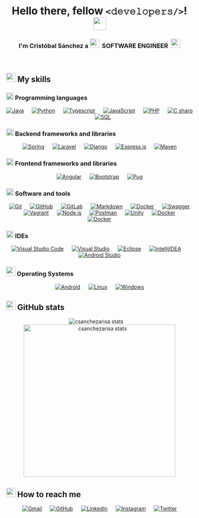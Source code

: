 <h1 align="center">Hello there, fellow <code><𝚍𝚎𝚟𝚎𝚕𝚘𝚙𝚎𝚛𝚜/></code>! <img src="https://media.giphy.com/media/hvRJCLFzcasrR4ia7z/giphy.gif" width="35"></h1>

<h3 align="center">
	I'm Cristóbal Sánchez a 
	<img src="https://media.giphy.com/media/D4wj7Ffx9fsEAy7B0h/giphy.gif" width="25">
	&nbsp;<span>SOFTWARE ENGINEER</span>&nbsp;
	<img src="https://media.giphy.com/media/D4wj7Ffx9fsEAy7B0h/giphy.gif" width="25">
</h3>


<br>


## <img src="https://media.giphy.com/media/uhQuegHFqkVYuFMXMQ/giphy.gif" width="25"> My skills

### <img src="https://media.giphy.com/media/WFZvB7VIXBgiz3oDXE/giphy.gif" width="20"> Programming languages

<p align="center">
	<a href="https://www.java.com" target="_blank"><img alt="Java" src="https://img.shields.io/badge/Java-%23ED8B00.svg?style=flat&logo=java&logoColor=white"></a>
	&emsp;
	<a href="https://www.python.org" target="_blank"><img alt="Python" src="https://img.shields.io/badge/Python%20-%2314354C.svg?style=flat&logo=python&logoColor=ffdd54"></a>
	&emsp;
	<a href="https://www.typescriptlang.org/" target="_blank"><img alt="Typescript" src="https://img.shields.io/badge/Typescript%20-%23007acc.svg?style=flat&logo=typescript&logoColor=white"></a>
	&emsp;
	<a href="https://developer.mozilla.org/en-US/docs/Web/JavaScript" target="_blank"><img alt="JavaScript" src="https://img.shields.io/badge/JavaScript%20-%23F7DF1E.svg?style=flat&logo=javascript&logoColor=black"></a>
	&emsp;
	<a href="https://www.php.net/" target="_blank"><img alt="PHP" src="https://img.shields.io/badge/PHP%20-%238993be.svg?style=flat&logo=php&logoColor=white"></a>
	&emsp;
	<a href="https://docs.microsoft.com/en-us/dotnet/csharp/tour-of-csharp/" target="_blank"><img alt="C sharp" src="https://img.shields.io/badge/C%23%20-%23239120.svg?style=flat&logo=c-sharp&logoColor=white"></a>
	&emsp;
	<a href="https://en.wikipedia.org/wiki/SQL" target="_blank"><img alt="SQL" src="https://img.shields.io/badge/SQL%20-%2300758f.svg?style=flat&logo=mysql&logoColor=white"></a>
</p>

### <img src="https://media.giphy.com/media/JqDcpPX8vWahUny0pE/giphy.gif" width="20"> Backend frameworks and libraries

<p align="center">
	<a href="https://spring.io/" target="_blank"><img alt="Spring" src="https://img.shields.io/badge/Spring%20-%236DB33F.svg?style=flat&logo=spring&logoColor=white"></a>
	&emsp;
	<a href="https://laravel.com/" target="_blank"><img alt="Laravel" src="https://img.shields.io/badge/Laravel%20-%23FF2D20.svg?style=flat&logo=laravel&logoColor=white"></a>
	&emsp;
	<a href="https://www.djangoproject.com/" target="_blank"><img alt="Django" src="https://img.shields.io/badge/Django%20-%23092E20.svg?style=flat&logo=django&logoColor=white"></a>
	&emsp;
	<a href="https://expressjs.com/" target="_blank"><img alt="Express.js" src="https://img.shields.io/badge/Express.js%20-%23404d59.svg?style=flat&logo=express&logoColor=white"></a>
	&emsp;
	<a href="https://maven.apache.org/" target="_blank"><img alt="Maven" src="https://img.shields.io/badge/Maven-C71A36.svg?style=flat&logo=Apache%20Maven&logoColor=white"></a>
</p>

### <img src="https://media.giphy.com/media/eNAsjO55tPbgaor7ma/giphy.gif" width="20"> Frontend frameworks and libraries

<p align="center">
	<a href="https://angular.io/" target="_blank"><img alt="Angular" src="https://img.shields.io/badge/Angular%20-%23DD0031.svg?style=flat&logo=angular&logoColor=white"></a>
	&emsp;
	<a href="https://getbootstrap.com/" target="_blank"><img alt="Bootstrap" src="https://img.shields.io/badge/Bootstrap%20-%23563D7C.svg?style=flat&logo=bootstrap&logoColor=white"></a>
	&emsp;
	<a href="https://pugjs.org/" target="_blank"><img alt="Pug" src="https://img.shields.io/badge/Pug-FFF.svg?style=flat&logo=pug&logoColor=A86454"></a>
</p>

### <img src="https://media.giphy.com/media/MXoyvLVaXqYbi6KUhu/giphy.gif" width="20"> Software and tools

<p align="center">
	<a href="https://git-scm.com/" target="_blank"><img alt="Git" src="https://img.shields.io/badge/Git%20-%23F05033.svg?style=flat&logo=git&logoColor=white"></a>
	&emsp;
	<a href="https://github.com/" target="_blank"><img alt="GitHub" src="https://img.shields.io/badge/GitHub%20-%23121011.svg?style=flat&logo=github&logoColor=white"></a>
	&emsp;
	<a href="https://about.gitlab.com/" target="_blank"><img alt="GitLab" src="https://img.shields.io/badge/GitLab%20-%23181717.svg?style=flat&logo=gitlab&logoColor=white"></a>
	&emsp;
	<a href="https://www.markdownguide.org/" target="_blank"><img alt="Markdown" src="https://img.shields.io/badge/Markdown%20-%23000000.svg?style=flat&logo=markdown&logoColor=white"></a>
	&emsp;
	<a href="https://www.docker.com/" target="_blank"><img alt="Docker" src="https://img.shields.io/badge/Docker%20-%230db7ed.svg?style=flat&logo=docker&logoColor=white"></a>
	&emsp;
	<a href="https://swagger.io/" target="_blank"><img alt="Swagger" src="https://img.shields.io/badge/Swagger%20-%23Clojure.svg?style=flat&logo=swagger&logoColor=white"></a>
	&emsp;
	<a href="https://swagger.io/" target="_blank"><img alt="Vagrant" src="https://img.shields.io/badge/Vagrant%20-%231563FF.svg?style=flat&logo=vagrant&logoColor=white"></a>
	&emsp;
	<a href="https://nodejs.org/" target="_blank"><img alt="Node.js" src="https://img.shields.io/badge/Node.js-6DA55F.svg?style=flat&logo=node.js&logoColor=white"></a>
	&emsp;
	<a href="https://swagger.io/" target="_blank"><img alt="Postman" src="https://img.shields.io/badge/Postman-FF6C37.svg?style=flat&logo=postman&logoColor=white"></a>
	&emsp;
	<a href="https://swagger.io/" target="_blank"><img alt="Unity" src="https://img.shields.io/badge/Unity-%23000000.svg?style=flat&logo=unity&logoColor=white"></a>
	&emsp;
	<a href="https://aws.amazon.com/" target="_blank"><img alt="Docker" src="https://img.shields.io/badge/Amazon_AWS-FF9900.svg?style=flat&logo=amazonaws&logoColor=white"></a>
	&emsp;
	<a href="https://azure.microsoft.com/" target="_blank"><img alt="Docker" src="https://img.shields.io/badge/Microsoft%20Azure-0089D6.svg?style=flat&logo=microsoft-azure&logoColor=white"></a>
</p>

### <img src="https://media.giphy.com/media/d9AC9cKuNu165UxNtj/giphy.gif" width="20"> IDEs

<p align="center">
	<a href="https://code.visualstudio.com/" target="_blank"><img alt="Visual Studio Code" src="https://img.shields.io/badge/Visual%20Studio%20Code%20-0078d7.svg?style=flat&logo=visual-studio-code&logoColor=white"></a>
	&emsp;
	<a href="https://visualstudio.microsoft.com/" target="_blank"><img alt="Visual Studio" src="https://img.shields.io/badge/Visual%20Studio%20-5C2D91.svg?style=flat&logo=visual-studio&logoColor=white"></a>
	&emsp;
	<a href="https://www.eclipse.org/ide/" target="_blank"><img alt="Eclipse" src="https://img.shields.io/badge/Eclipse-FE7A16.svg?style=flat&logo=eclipse&logoColor=white"></a>
	&emsp;
	<a href="https://www.jetbrains.com/idea/" target="_blank"><img alt="IntellijIDEA" src="https://img.shields.io/badge/IntellijIDEA-000000.svg?style=flat&logo=intellij-idea&logoColor=white"></a>
	&emsp;
	<a href="https://developer.android.com/studio" target="_blank"><img alt="Android Studio" src="https://img.shields.io/badge/Android%20Studio-3DDC84.svg?style=flat&logo=android-studio&logoColor=white"></a>
</p>

### <img src="https://media.giphy.com/media/IauL6LvGNlT3ffhcqq/giphy.gif" width="25"> Operating Systems

<p align="center">
	<a href="https://www.android.com/" target="_blank"><img alt="Android" src="https://img.shields.io/badge/Android-3DDC84.svg?style=flat&logo=android&logoColor=white"></a>
	&emsp;
	<a href="https://www.linux.org/" target="_blank"><img alt="Linux" src="https://img.shields.io/badge/Linux-FCC624.svg?style=flat&logo=linux&logoColor=black"></a>
	&emsp;
	<a href="https://www.microsoft.com/" target="_blank"><img alt="Windows" src="https://img.shields.io/badge/Windows-0078D6.svg?style=flat&logo=windows&logoColor=white"></a>
</p>


## <img src="https://media.giphy.com/media/IcnxGGAj0ubyB2r5M6/giphy.gif" width="25"> GitHub stats

<p align="center">
	<img src="https://github-readme-stats.vercel.app/api/top-langs?username=csanchezarisa&show_icons=true&locale=en&layout=compact&theme=dark " alt="csanchezarisa stats" />
	&emsp;
	<img src="https://github-readme-stats.vercel.app/api?username=csanchezarisa&show_icons=true&locale=en&theme=dark" alt="csanchezarisa stats" width="410" />
</p>

## <img src="https://media.giphy.com/media/RlwnePSV0sdjC5pLoJ/giphy.gif" width="25"> How to reach me

<p align="center">
	<a href="mailto:ulkiobal@gmail.com"><img img src="https://img.shields.io/badge/gmail-%23EA4335.svg?style=flat&logo=gmail&logoColor=white" alt="Gmail"/></a>
	&emsp;
	<a href="https://github.com/csanchezarisa"><img src="https://img.shields.io/badge/github-%23181717.svg?style=flat&logo=github&logoColor=white" alt="GitHub"/></a>
	&emsp;
	<a href="https://www.linkedin.com/in/cristobal-sanchez-arisa/"><img src="https://img.shields.io/badge/linkedin-%230A66C2.svg?style=flat&logo=linkedin&logoColor=white" alt="LinkedIn"/></a>
	&emsp;
	<a href="https://www.instagram.com/ulkiobal/"><img src="https://img.shields.io/badge/instagram-%23E4405F.svg?style=flat&logo=instagram&logoColor=white" alt="Instagram"/></a>
	&emsp;
	<a href="https://twitter.com/ulkiobal"><img src="https://img.shields.io/badge/twitter-%2300ACEE.svg?style=flat&logo=twitter&logoColor=white" alt="Twitter"/></a>
</p>
